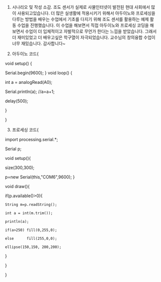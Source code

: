 1. 시나리오 및 작성 소감.
조도 센서가 실제로 사물인터넷이 발전된 현대 사회에서 많이 사용되고있습니다. 더 많은 실생활에 적용시키기 위해서 아두이노와 프로세싱을 다루는 방법을 
배우는 수업에서 기초를 다지기 위해 조도 센서를 활용하는 예제 활동 수업을 진행했습니다. 이 수업을 해보면서 직접 아두이노와 프로세싱 코딩을 해보면서
수업이 더 입체적이고 자발적으로 무언가 한다는 느낌을 받았습니다. 그래서 더 재미있었고 더 배우고싶은 학구열이 자극되었습니다. 교수님의 창의융합 수업이
너무 재밌습니다. 감사합니다~


2. 아두이노 코드{

void setup() {  

  Serial.begin(9600);
}
void loop() {

  int a = analogRead(A0);
  
  Serial.println(a); //a=a+1;
  
  delay(500);
  
}

}

3. 프로세싱 코드{

import processing.serial.*;

Serial p;

void setup(){

  size(300,300);
  
  p=new Serial(this,"COM6",9600);
}

void draw(){

  if(p.available()>0){
  
    String m=p.readString();
    
    int a = int(m.trim());
    
    println(a);
    
    if(a>250) fill(0,255,0);
    
    else      fill(255,0,0);
    
    ellipse(150,150, 200,200);
    
  }
  
}

}
